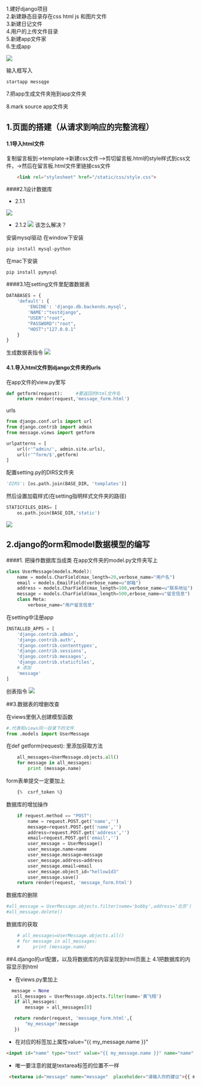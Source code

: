 1.建好django项目  
2.新建静态目录存在css html js 和图片文件  
3.新建日记文件  
4.用户的上传文件目录  
5.新建app文件家  
6.生成app

![](/assets/Snip20170717_2.png)

输入框写入

```
startapp messqge
```

7.把app生成文件夹拖到app文件夹

8.mark source  app文件夹

## 1.页面的搭建（从请求到响应的完整流程）

#### 1.1导入html文件  
复制留言板到-&gt;template-&gt;新建css文件—&gt;剪切留言板.html的style样式到css文件，-&gt;然后在留言板.html文件里链接css文件

```html
    <link rel="stylesheet" href="/static/css/style.css">
```

####2.1设计数据库

 - 2.1.1

![](/assets/Snip20170718_1.png)
 - 2.1.2
 ![](/assets/Snip20170718_2.png)
该怎么解决？<br/>

安装mysql驱动 在window下安装
```
pip install mysql-python
```
在mac下安装
```
pip install pymysql
```

####3.1在setting文件里配置数据表

```python
DATABASES = {
    'default': {
        'ENGINE': 'django.db.backends.mysql',
        'NAME':"testdjango",
        "USER":"root",
        "PASSWORD":"root",
        "HOST":"127.0.0.1"
    }
}
```
生成数据表指令
![](/assets/Snip20170718_3.png)

#### 4.1.导入html文件到django文件夹的urls
在app文件的view.py里写

```python
def getform(request):     #要返回的html文件名
    return render(request,'message_form.html')
```
urls
```python
from django.conf.urls import url
from django.contrib import admin
from message.views import getform

urlpatterns = [
    url(r'^admin/', admin.site.urls),
    url(r'^form/$',getform)
]
```

配置setting.py的DIRS文件夹

```python
'DIRS': [os.path.join(BASE_DIR, 'templates')]
```
然后设置加载样式(在setting指明样式文件夹的路径)
```python
STATICFILES_DIRS= [
    os.path.join(BASE_DIR,'static')
```
![](/assets/Snip20170718_4.png)

## 2.django的orm和model数据模型的编写

####1. 把操作数据库当成类
在app文件夹的model.py文件夹写上
```python
class UserMessage(models.Model):
    name = models.CharField(max_length=20,verbose_name="用户名")
    email = models.EmailField(verbose_name=u"邮箱")
    address = models.CharField(max_length=100,verbose_name=u"联系地址")
    message = models.CharField(max_length=500,erbose_name=u"留言信息")
    class Meta:
        verbose_name="用户留言信息"
```
在setting中注册app

```python
INSTALLED_APPS = [
    'django.contrib.admin',
    'django.contrib.auth',
    'django.contrib.contenttypes',
    'django.contrib.sessions',
    'django.contrib.messages',
    'django.contrib.staticfiles',
    # 添加
    'message'
]
```
创表指令
![](/assets/Snip20170719_5.png)


##3.数据表的增删改查

在views里倒入创建模型函数
```python
#.代表和views同一目录下的文件
from .models import UserMessage
```
在def getform(request): 里添加获取方法
```python
    all_messages=UserMessage.objects.all()
    for message in all_messages:
        print (message.name)
```

form表单提交一定要加上

```python
    {%  csrf_token %}
```
数据库的增加操作
```python
    if request.method == "POST":
        name = request.POST.get('name','')
        message=request.POST.get('name','')
        address=request.POST.get('address','')
        email=request.POST.get('email','')
        user_message = UserMessage()
        user_message.name=name
        user_message.message=message
        user_message.address=address
        user_message.email=email
        user_message.object_id="hellow1d3"
        user_message.save()
    return render(request, 'message_form.html')
```
数据库的删除
``` python   
#all_message = UserMessage.objects.filter(name='bobby',address='北京')
#all_message.delete()
```
数据库的获取
```python
    # all_messages=UserMessage.objects.all()
    # for message in all_messages:
    #     print (message.name)
```


##4.django的url配置，以及将数据库的内容呈现到html页面上
4.1把数据库的内容显示到html
 - 在views.py里加上
 ```python
   message = None
    all_messages = UserMessage.objects.filter(name='黄飞翔')
    if all_messages:
        message = all_messages[0]

    return render(request, 'message_form.html',{
        "my_message":message
    })
 ```
 - 在对应的标签加上属性value="\{{ my_message.name }}"
 
 ```html
 <input id="name" type="text" value="{{ my_message.name }}" name="name" class="error" placeholder="请输入您的姓名"/>
 ```
 - 唯一要注意的就是textarea标签的位置不一样
 ```html
  <textarea id="message" name="message"  placeholder="请输入你的建议">{{ my_message.message }}</textarea>
 ```



